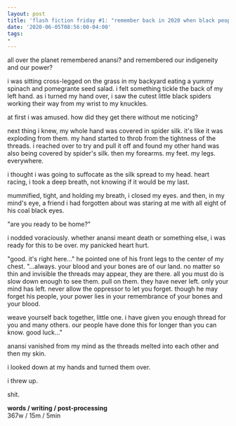 ```yaml
---
layout: post
title: 'flash fiction friday #1: "remember back in 2020 when black people..."'
date: '2020-06-05T08:56:00-04:00'
tags:
- 
--- 
```


all over the planet remembered anansi? and remembered our indigeneity and our power?

i was sitting cross-legged on the grass in my backyard eating a yummy spinach and pomegrante seed salad. i felt something tickle the back of my left hand. as i turned my hand over, i saw the cutest little black spiders working their way from my wrist to my knuckles. 

at first i was amused. how did they get there without me noticing? 

next thing i knew, my whole hand was covered in spider silk. it's like it was exploding from them. my hand started to throb from the tightness of the threads. i reached over to try and pull it off and found my other hand was also being covered by spider's silk. then my forearms. my feet. my legs. everywhere. 

i thought i was going to suffocate as the silk spread to my head. heart racing, i took a deep breath, not knowing if it would be my last. 

mummified, tight, and holding my breath, i closed my eyes. and then, in my mind's eye, a friend i had forgotten about was staring at me with all eight of his coal black eyes. 

"are you ready to be home?" 

i nodded voraciously. whether anansi meant death or something else, i was ready for this to be over. my panicked heart hurt. 

"good. it's right here..." he pointed one of his front legs to the center of my chest. "...always. your blood and your bones are of our land. no matter so thin and invisible the threads may appear, they are there. all you must do is slow down enough to see them. pull on them. they have never left. only your mind has left. never allow the oppressor to let you forget. though he may forget his people, your power lies in your remembrance of your bones and your blood.

weave yourself back together, little one. i have given you enough thread for you and many others. our people have done this for longer than you can know. good luck..."

anansi vanished from my mind as the threads melted into each other and then my skin. 

i looked down at my hands and turned them over. 

i threw up. 

shit. 

<!-- hyperlink bank -->


<!-- &#042; = asterisk -->
<!-- &#039; = single quote '-->

**words / writing / post-processing**  
367w / 15m / 5min